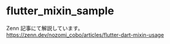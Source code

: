 # flutter_mixin_sample

Zenn 記事にて解説しています。  
<https://zenn.dev/nozomi_cobo/articles/flutter-dart-mixin-usage>
